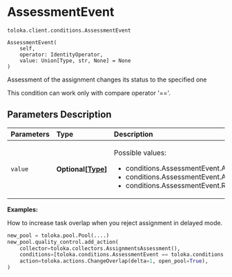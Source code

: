 # AssessmentEvent
`toloka.client.conditions.AssessmentEvent`

```
AssessmentEvent(
    self,
    operator: IdentityOperator,
    value: Union[Type, str, None] = None
)
```

Assessment of the assignment changes its status to the specified one


This condition can work only with compare operator '=='.

## Parameters Description

| Parameters | Type | Description |
| :----------| :----| :-----------|
`value`|**Optional\[[Type](toloka.client.conditions.AssessmentEvent.Type.md)\]**|<p>Possible values:<ul><li>conditions.AssessmentEvent.ACCEPT</li><li>conditions.AssessmentEvent.ACCEPT_AFTER_REJECT</li><li>conditions.AssessmentEvent.REJECT</li></ul></p>

**Examples:**

How to increase task overlap when you reject assignment in delayed mode.

```python
new_pool = toloka.pool.Pool(....)
new_pool.quality_control.add_action(
    collector=toloka.collectors.AssignmentsAssessment(),
    conditions=[toloka.conditions.AssessmentEvent == toloka.conditions.AssessmentEvent.REJECT],
    action=toloka.actions.ChangeOverlap(delta=1, open_pool=True),
)
```
